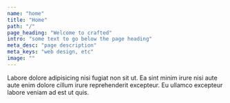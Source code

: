 ```yaml
---
name: "home"
title: "Home"
path: "/"
page_heading: "Welcome to crafted"
intro: "some text to go below the page heading"
meta_desc: "page description"
meta_keys: "web design, etc"
image: ""
---
```

Labore dolore adipisicing nisi fugiat non sit ut. Ea sint minim irure nisi aute aute enim dolore cillum irure reprehenderit excepteur. Eu ullamco excepteur labore veniam ad est ut quis.
